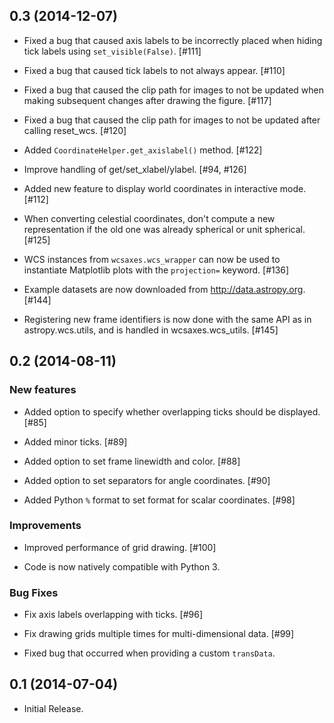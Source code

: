 0.3 (2014-12-07)
----------------

- Fixed a bug that caused axis labels to be incorrectly placed when hiding tick 
  labels using ``set_visible(False)``. [#111]

- Fixed a bug that caused tick labels to not always appear. [#110]

- Fixed a bug that caused the clip path for images to not be updated when
  making subsequent changes after drawing the figure. [#117]

- Fixed a bug that caused the clip path for images to not be updated after
  calling reset_wcs. [#120]

- Added ``CoordinateHelper.get_axislabel()`` method. [#122]

- Improve handling of get/set_xlabel/ylabel. [#94, #126]

- Added new feature to display world coordinates in interactive mode. [#112]

- When converting celestial coordinates, don't compute a new representation if
  the old one was already spherical or unit spherical. [#125]

- WCS instances from ``wcsaxes.wcs_wrapper`` can now be used to instantiate
  Matplotlib plots with the ``projection=`` keyword. [#136]

- Example datasets are now downloaded from http://data.astropy.org. [#144]

- Registering new frame identifiers is now done with the same API as in
  astropy.wcs.utils, and is handled in wcsaxes.wcs_utils. [#145]

0.2 (2014-08-11)
----------------

### New features

- Added option to specify whether overlapping ticks should be displayed. [#85]

- Added minor ticks. [#89]

- Added option to set frame linewidth and color. [#88]

- Added option to set separators for angle coordinates. [#90]

- Added Python ``%`` format to set format for scalar coordinates. [#98]

### Improvements

- Improved performance of grid drawing. [#100]

- Code is now natively compatible with Python 3.

### Bug Fixes

- Fix axis labels overlapping with ticks. [#96]

- Fix drawing grids multiple times for multi-dimensional data. [#99]

- Fixed bug that occurred when providing a custom ``transData``.

0.1 (2014-07-04)
----------------

- Initial Release.

